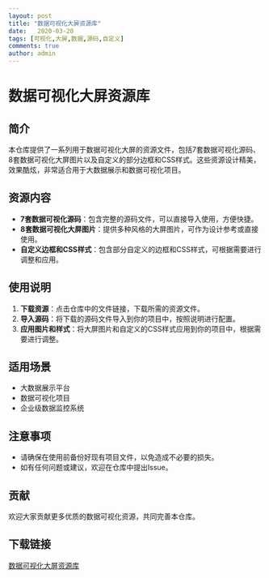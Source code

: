 ```yaml
---
layout: post
title: "数据可视化大屏资源库"
date:   2020-03-20
tags: [可视化,大屏,数据,源码,自定义]
comments: true
author: admin
---
```

# 数据可视化大屏资源库

## 简介
本仓库提供了一系列用于数据可视化大屏的资源文件，包括7套数据可视化源码、8套数据可视化大屏图片以及自定义的部分边框和CSS样式。这些资源设计精美，效果酷炫，非常适合用于大数据展示和数据可视化项目。

## 资源内容
- **7套数据可视化源码**：包含完整的源码文件，可以直接导入使用，方便快捷。
- **8套数据可视化大屏图片**：提供多种风格的大屏图片，可作为设计参考或直接使用。
- **自定义边框和CSS样式**：包含部分自定义的边框和CSS样式，可根据需要进行调整和应用。

## 使用说明
1. **下载资源**：点击仓库中的文件链接，下载所需的资源文件。
2. **导入源码**：将下载的源码文件导入到你的项目中，按照说明进行配置。
3. **应用图片和样式**：将大屏图片和自定义的CSS样式应用到你的项目中，根据需要进行调整。

## 适用场景
- 大数据展示平台
- 数据可视化项目
- 企业级数据监控系统

## 注意事项
- 请确保在使用前备份好现有项目文件，以免造成不必要的损失。
- 如有任何问题或建议，欢迎在仓库中提出Issue。

## 贡献
欢迎大家贡献更多优质的数据可视化资源，共同完善本仓库。

## 下载链接

[数据可视化大屏资源库](https://pan.quark.cn/s/97aa9aaf0c6d)